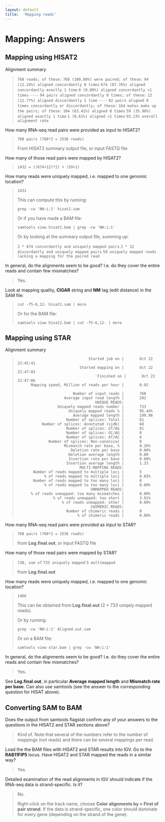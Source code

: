 ```yaml
---
layout: default
title:  'Mapping reads'
---
```


# Mapping: Answers

## Mapping using HISAT2

Alignment summary

> `768 reads; of these:`
>  `768 (100.00%) were paired; of these:`
>    `94 (12.24%) aligned concordantly 0 times`
>    `674 (87.76%) aligned concordantly exactly 1 time`
>    `0 (0.00%) aligned concordantly >1 times`
>    `----`
>    `94 pairs aligned concordantly 0 times; of these:`
>      `12 (12.77%) aligned discordantly 1 time`
>    `----`
>    `82 pairs aligned 0 times concordantly or discordantly; of these:`
>      `164 mates make up the pairs; of these:`
>        `104 (63.41%) aligned 0 times`
>        `59 (35.98%) aligned exactly 1 time`
>        `1 (0.61%) aligned >1 times`
> `93.23% overall alignment rate`

How many RNA-seq read pairs were provided as input to HISAT2?

> `768 pairs (768*2 = 1536 reads)`
>
> From HISAT2 summary output file, or input FASTQ file.

How many of those read pairs were mapped by HISAT2?

> `1432 = ((674+12)*2) + (59+1)`

How many reads were uniquely mapped, i.e. mapped to one genomic location?

> `1431`
>
> This can compute this by running:
>
> `grep -cw 'NH:i:1' hisat2.sam`
> 	
> Or if you have made a BAM file:
> 
> `samtools view hisat2.bam | grep -cw 'NH:i:1'`
> 	
> Or by looking at the summary output file, summing up:
> 
> `2 * 674 concordantly and uniquely mapped pairs`
> `2 * 12 discordantly and uniquely mapped pairs`
> `59 uniquely mapped reads lacking a mapping for the paired read`

In general, do the alignments seem to be good? I.e. do they cover the entire reads and contain few mismatches?

> Yes.
	
Look at mapping quality, **CIGAR** string and **NM** tag (edit distance) in the SAM file:
     
> `cut -f5-6,12- hisat2.sam | more`
>	
> Or for the BAM file:
>
> `samtools view hisat2.bam | cut -f5-6,12- | more`

## Mapping using STAR

Alignment summary


>```
>                                 Started job on |       Oct 22 22:45:41
>                             Started mapping on |       Oct 22 22:47:03
>                                    `Finished on |       Oct 22 22:47:06
>       Mapping speed, Million of reads per hour |       0.92
>
>                          Number of input reads |       768
>                      Average input read length |       202
>                                    UNIQUE READS:
>                   Uniquely mapped reads number |       733
>                        Uniquely mapped reads % |       95.44%
>                          Average mapped length |       199.98
>                       Number of splices: Total |       81
>            Number of splices: Annotated (sjdb) |       68
>                       Number of splices: GT/AG |       81
>                       Number of splices: GC/AG |       0
>                       Number of splices: AT/AC |       0
>               Number of splices: Non-canonical |       0
>                      Mismatch rate per base, % |       0.26%
>                         Deletion rate per base |       0.00%
>                        Deletion average length |       0.00
>                        Insertion rate per base |       0.00%
>                       Insertion average length |       1.33
>                             MULTI-MAPPING READS:
>        Number of reads mapped to multiple loci |       5
>             % of reads mapped to multiple loci |       0.65%
>        Number of reads mapped to too many loci |       0
>             % of reads mapped to too many loci |       0.00%
>                                  UNMAPPED READS:
>       % of reads unmapped: too many mismatches |       0.00%
>                 % of reads unmapped: too short |       3.91%
>                     % of reads unmapped: other |       0.00%
>                                  CHIMERIC READS:
>                       Number of chimeric reads |       0
>                            % of chimeric reads |       0.00%
>```

How many RNA-seq read pairs were provided as input to STAR?

> `768 pairs (768*2 = 1536 reads)`
> 
> from **Log.final.out**, or input FASTQ file

How many of those read pairs were mapped by STAR?

> `738, sum of`
> `733 uniquely mapped`
> `5 multimapped`
>
> from **Log.final.out**

How many reads were uniquely mapped, i.e. mapped to one genomic location?

> `1466`
>	
> This can be obtained from **Log.final.out** (2 * 733 uniqely mapped reads).
>
> Or by running:
>	  
> `grep -cw 'NH:i:1' Aligned.out.sam`
>	
> Or on a BAM file:
>
> `samtools view star.bam | grep -cw 'NH:i:1'`

In general, do the alignments seem to be good? I.e. do they cover the entire reads and contain few mismatches?

> Yes.
	
See **Log.final.out**, in particular **Average mapped length** and **Mismatch rate per base**. Can also use samtools (see the answer to the corresponding question for HISAT above).

## Converting SAM to BAM

Does the output from samtools flagstat confirm any of your answers to the questions in the HISAT2 and STAR sections above?

> Kind of. Note that several of the numbers refer to the number of mappings (not reads) and there can be several mappings per read.

Load the the BAM files with HISAT2 and STAR results into IGV. Go to the **RAB11FIP5** locus. Have HISAT2 and STAR mapped the reads in a similar way?

> Yes.

Detailed examination of the read alignments in IGV should indicate if the RNA-seq data is strand-specific. Is it?

> No.
> 
> Right-click on the track name, choose **Color alignments by > First of pair strand**.
If the data is strand-specific, one color should dominate for every gene (depending on the strand of the gene).

